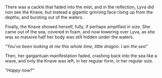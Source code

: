 There was a cackle that faded into the mist, and in the reflection, Lyva did non see the Knave, but instead a gigantic grinning face rising up from the depths, and bursting out of the waters. 

Finally, the Knave showed herself, fully, if perhaps amplified in size. She came out of the sea, covered in foam, and now towering over Lyva, as she was so massive half her body was still hidden under the waters. 

*"You've been looking at me this whole time, little dragon. I* am *the sea"*

Then, her gargantuan manifestation faded, crashing back into the sea like a wave, and only the Knave was left, in her regular form, in her regular size.

*"Happy now?"*